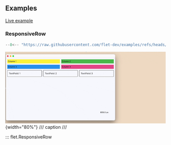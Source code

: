 ## Examples

[Live example](https://flet-controls-gallery.fly.dev/layout/responsiverow)

### ResponsiveRow

```python
--8<-- "https://raw.githubusercontent.com/flet-dev/examples/refs/heads/v1-docs/python/controls/responsive-row/basic.py"
```

![basic](https://raw.githubusercontent.com/flet-dev/examples/v1-docs/python/controls/responsive-row/media/basic.gif){width="80%"}
/// caption
///

::: flet.ResponsiveRow
